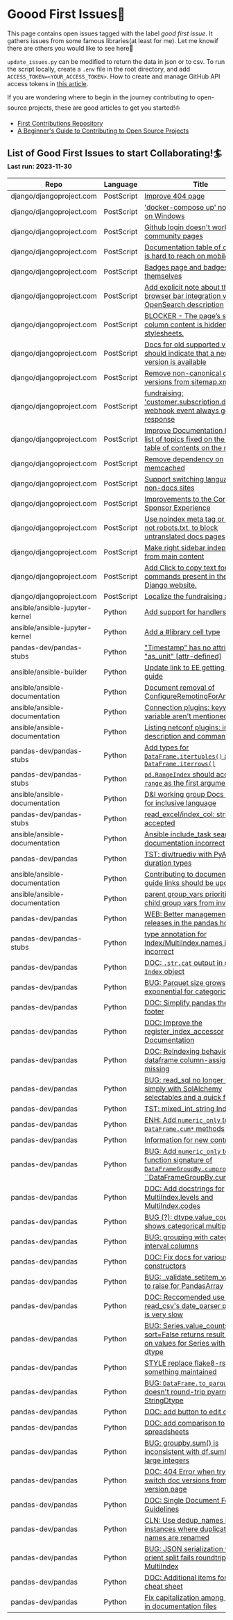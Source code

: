 # Goood First Issues:palm_tree:

This page contains open issues tagged with the label *good first issue*. It gathers issues from some famous libraries(at least for me).
Let me knowif there are others you would like to see here:pizza:

`update_issues.py` can  be modified to  return the data in json or to csv. 
To run the script locally, create a `.env` file in the root directory, and add `ACCESS_TOKEN=<YOUR_ACCESS_TOKEN>`. How to create and  manage GitHub API access tokens in [this article](https://docs.github.com/en/authentication/keeping-your-account-and-data-secure/managing-your-personal-access-tokens).


If you are wondering where to begin in the  journey contributing to open-source projects, these are good articles to get you started!:sailboat:

* [First Contributions Repository](https://github.com/firstcontributions/first-contributions)
* [A Beginner's Guide to Contributing to Open Source Projects](https://blog.ossph.org/a-beginners-guide-to-contributing-to-open-source-projects/)

## List of Good First Issues to start Collaborating!:surfer:<sub><sub>Last run: 2023-11-30</sub></sub>

| Repo | Language | Title | Comments |
| --- | --- | --- | --- |
| django/djangoproject.com | PostScript | [Improve 404 page](https://github.com/django/djangoproject.com/issues/1347) | 1 |
| django/djangoproject.com | PostScript | ['docker-compose up' not working on Windows](https://github.com/django/djangoproject.com/issues/990) | 2 |
| django/djangoproject.com | PostScript | [Github login doesn't work for community pages](https://github.com/django/djangoproject.com/issues/835) | 2 |
| django/djangoproject.com | PostScript | [Documentation table of contents is hard to reach on mobile devices](https://github.com/django/djangoproject.com/issues/494) | 3 |
| django/djangoproject.com | PostScript | [Badges page and badges themselves](https://github.com/django/djangoproject.com/issues/126) | 3 |
| django/djangoproject.com | PostScript | [Add explicit note about the browser bar integration via OpenSearch description](https://github.com/django/djangoproject.com/issues/1228) | 4 |
| django/djangoproject.com | PostScript | [BLOCKER - The page’s second column content is hidden in print stylesheets.](https://github.com/django/djangoproject.com/issues/1410) | 5 |
| django/djangoproject.com | PostScript | [Docs for old supported versions should indicate that a newer version is available](https://github.com/django/djangoproject.com/issues/1122) | 5 |
| django/djangoproject.com | PostScript | [Remove non-canonical docs versions from sitemap.xml](https://github.com/django/djangoproject.com/issues/878) | 5 |
| django/djangoproject.com | PostScript | [fundraising: 'customer.subscription.deleted' webhook event always gets 404 response](https://github.com/django/djangoproject.com/issues/764) | 5 |
| django/djangoproject.com | PostScript | [Improve Documentation by having list of topics fixed on the left and table of contents on the right ](https://github.com/django/djangoproject.com/issues/1129) | 6 |
| django/djangoproject.com | PostScript | [Remove dependency on memcached](https://github.com/django/djangoproject.com/issues/1023) | 6 |
| django/djangoproject.com | PostScript | [Support switching languages on non-docs sites](https://github.com/django/djangoproject.com/issues/883) | 6 |
| django/djangoproject.com | PostScript | [Improvements to the Corporate Sponsor Experience](https://github.com/django/djangoproject.com/issues/1171) | 7 |
| django/djangoproject.com | PostScript | [Use noindex meta tag or header, not robots.txt, to block untranslated docs pages](https://github.com/django/djangoproject.com/issues/877) | 7 |
| django/djangoproject.com | PostScript | [Make right sidebar independent from main content](https://github.com/django/djangoproject.com/issues/1366) | 9 |
| django/djangoproject.com | PostScript | [Add Click to copy text for commands present in the official Django website.](https://github.com/django/djangoproject.com/issues/1276) | 12 |
| django/djangoproject.com | PostScript | [Localize the fundraising app](https://github.com/django/djangoproject.com/issues/377) | 16 |
| ansible/ansible-jupyter-kernel | Python | [Add support for handlers](https://github.com/ansible/ansible-jupyter-kernel/issues/53) | 0 |
| ansible/ansible-jupyter-kernel | Python | [Add a #library cell type](https://github.com/ansible/ansible-jupyter-kernel/issues/26) | 0 |
| pandas-dev/pandas-stubs | Python | ["Timestamp" has no attribute "as_unit" [attr-defined]](https://github.com/pandas-dev/pandas-stubs/issues/797) | 1 |
| ansible/ansible-builder | Python | [Update link to EE getting started guide](https://github.com/ansible/ansible-builder/issues/632) | 1 |
| ansible/ansible-documentation | Python | [Document removal of ConfigureRemotingForAnsible.ps1](https://github.com/ansible/ansible-documentation/issues/794) | 1 |
| ansible/ansible-documentation | Python | [Connection plugins: keyword and variable aren't mentioned](https://github.com/ansible/ansible-documentation/issues/793) | 1 |
| ansible/ansible-documentation | Python | [Listing netconf plugins: incorrect description and command](https://github.com/ansible/ansible-documentation/issues/746) | 1 |
| pandas-dev/pandas-stubs | Python | [Add types for `DataFrame.itertuples()` and `DataFrame.iterrows()`](https://github.com/pandas-dev/pandas-stubs/issues/805) | 2 |
| pandas-dev/pandas-stubs | Python | [`pd.RangeIndex` should accept `range` as the first argument](https://github.com/pandas-dev/pandas-stubs/issues/677) | 2 |
| ansible/ansible-documentation | Python | [D&I working group Docs Hackfest for inclusive language](https://github.com/ansible/ansible-documentation/issues/812) | 2 |
| pandas-dev/pandas-stubs | Python | [read_excel/index_col: string not accepted](https://github.com/pandas-dev/pandas-stubs/issues/809) | 3 |
| ansible/ansible-documentation | Python | [Ansible include_task search documentation incorrect](https://github.com/ansible/ansible-documentation/issues/357) | 3 |
| pandas-dev/pandas | Python | [TST: div/truediv with PyArrow duration types](https://github.com/pandas-dev/pandas/issues/54315) | 4 |
| ansible/ansible-documentation | Python | [Contributing to documentation guide links should be updated](https://github.com/ansible/ansible-documentation/issues/853) | 4 |
| ansible/ansible-documentation | Python | [parent group_vars prioritized over child group vars from inventory](https://github.com/ansible/ansible-documentation/issues/700) | 5 |
| pandas-dev/pandas | Python | [WEB: Better management of releases in the pandas home page](https://github.com/pandas-dev/pandas/issues/50885) | 6 |
| pandas-dev/pandas-stubs | Python | [type annotation for Index/MultiIndex.names is incorrect](https://github.com/pandas-dev/pandas-stubs/issues/804) | 6 |
| pandas-dev/pandas | Python | [DOC: `.str.cat` output in case of `Index` object](https://github.com/pandas-dev/pandas/issues/35556) | 7 |
| pandas-dev/pandas | Python | [BUG: Parquet size grows exponential for categorical data ](https://github.com/pandas-dev/pandas/issues/55776) | 8 |
| pandas-dev/pandas | Python | [DOC: Simplify pandas theme footer](https://github.com/pandas-dev/pandas/issues/51536) | 8 |
| pandas-dev/pandas | Python | [DOC: Improve the register_index_accessor Documentation](https://github.com/pandas-dev/pandas/issues/49202) | 8 |
| pandas-dev/pandas | Python | [DOC: Reindexing behaviour of dataframe column-assignment missing](https://github.com/pandas-dev/pandas/issues/39845) | 8 |
| pandas-dev/pandas | Python | [BUG: read_sql no longer works simply with SqlAlchemy selectables and a quick fix](https://github.com/pandas-dev/pandas/issues/35484) | 8 |
| pandas-dev/pandas | Python | [TST: mixed_int_string Index](https://github.com/pandas-dev/pandas/issues/54072) | 9 |
| pandas-dev/pandas | Python | [ENH: Add ``numeric_only`` to ``DataFrame.cum*`` methods](https://github.com/pandas-dev/pandas/issues/53072) | 9 |
| pandas-dev/pandas | Python | [Information for new contributors](https://github.com/pandas-dev/pandas/issues/49275) | 9 |
| pandas-dev/pandas | Python | [BUG: Add ``numeric_only`` to function signature of ``DataFrameGroupBy.cumprod`` and ``DataFrameGroupBy.cumsum`](https://github.com/pandas-dev/pandas/issues/53071) | 10 |
| pandas-dev/pandas | Python | [DOC: Add docstrings for MultiIndex.levels and MultiIndex.codes](https://github.com/pandas-dev/pandas/issues/55435) | 11 |
| pandas-dev/pandas | Python | [BUG (?): dtype.value_counts() shows categorical multiple times](https://github.com/pandas-dev/pandas/issues/40735) | 11 |
| pandas-dev/pandas | Python | [BUG: grouping with categorical interval columns](https://github.com/pandas-dev/pandas/issues/34164) | 11 |
| pandas-dev/pandas | Python | [DOC: Fix docs for various offset constructors](https://github.com/pandas-dev/pandas/issues/52431) | 12 |
| pandas-dev/pandas | Python | [BUG: _validate_setitem_value fails to raise for PandasArray](https://github.com/pandas-dev/pandas/issues/51044) | 12 |
| pandas-dev/pandas | Python | [DOC: Reccomended use of read_csv's date_parser parameter is very slow](https://github.com/pandas-dev/pandas/issues/35296) | 12 |
| pandas-dev/pandas | Python | [BUG: Series.value_counts with sort=False returns result sorted on values for Series with string dtype](https://github.com/pandas-dev/pandas/issues/55224) | 13 |
| pandas-dev/pandas | Python | [STYLE replace flake8-rst with something maintained](https://github.com/pandas-dev/pandas/issues/46865) | 13 |
| pandas-dev/pandas | Python | [BUG: `DataFrame.to_parquet` doesn't round-trip pyarrow StringDtype](https://github.com/pandas-dev/pandas/issues/42664) | 14 |
| pandas-dev/pandas | Python | [DOC: add button to edit on GitHub](https://github.com/pandas-dev/pandas/issues/39859) | 14 |
| pandas-dev/pandas | Python | [DOC: add comparison to spreadsheets](https://github.com/pandas-dev/pandas/issues/38990) | 14 |
| pandas-dev/pandas | Python | [BUG: groupby.sum() is inconsistent with df.sum() for large integers](https://github.com/pandas-dev/pandas/issues/34681) | 19 |
| pandas-dev/pandas | Python | [DOC: 404 Error when trying to switch doc versions from 1.4.4 version page](https://github.com/pandas-dev/pandas/issues/53286) | 21 |
| pandas-dev/pandas | Python | [DOC: Single Document For Code Guidelines](https://github.com/pandas-dev/pandas/issues/33851) | 21 |
| pandas-dev/pandas | Python | [CLN: Use dedup_names in all instances where duplicate column names are renamed](https://github.com/pandas-dev/pandas/issues/50371) | 23 |
| pandas-dev/pandas | Python | [BUG: JSON serialization with orient split fails roundtrip with MultiIndex](https://github.com/pandas-dev/pandas/issues/50456) | 27 |
| pandas-dev/pandas | Python | [DOC: Additional items for the cheat sheet](https://github.com/pandas-dev/pandas/issues/40680) | 32 |
| pandas-dev/pandas | Python | [Fix capitalization among headings in documentation files](https://github.com/pandas-dev/pandas/issues/32550) | 47 |
